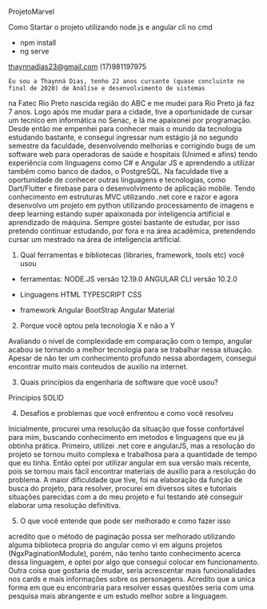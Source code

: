 ProjetoMarvel

Como Startar o projeto 
utilizando node.js e angular cli
no cmd 
- npm install
- ng serve 


thaynnadias23@gmail.com
(17)981197975	

	Eu sou a Thaynná Dias, tenho 22 anos cursante (quase concluinte no final de 2020) de Análise e desenvolvimento de sistemas 
na Fatec Rio Preto nascida região do ABC e me mudei para Rio Preto já faz 7 anos. Logo após me mudar para a cidade, tive a 
oportunidade de cursar um tecnico em informática no Senac, e lá me apaixonei por programação. Desde então me empenhei para 
conhecer mais o mundo da tecnologia estudando bastante, e consegui ingressar num estágio já no segundo semestre da faculdade, 
desenvolvendo melhorias e corrigindo bugs de um software web para operadoras de saúde e hospitais (Unimed e afins) tendo experiência
com linguagens como C# e Angular JS e aprendendo a utilizar também como banco de dados, o PostgreSQL. 
	Na faculdade tive a oportunidade de conhecer outras linguagens e tecnologias, como Dart/Flutter e firebase para o desenvolvimento
de aplicação mobile. Tendo conhecimento em estruturas MVC utilizando .net core e razor e agora desenvolvo um projeto em python
utilizando processamento de imagens e deep learning estando super apaixonada por inteligencia artificial e aprendizado de máquina. 
Sempre gostei bastante de estudar, por isso pretendo continuar estudando, por fora e na área acadêmica, pretendendo cursar um 
mestrado na área de inteligencia artificial.


1) Qual ferramentas e bibliotecas (libraries, framework, tools etc) você usou

- ferramentas:
NODE.JS versão 12.19.0
ANGULAR CLI versão 10.2.0

- Linguagens
HTML
TYPESCRIPT
CSS

- framework
Angular
BootStrap
Angular Material

2) Porque você optou pela tecnologia X e não a Y
 
Avaliando o nível de complexidade em comparação com o tempo, angular acabou se tornando a melhor tecnologia
para se trabalhar nessa situação. Apesar de não ter um conhecimento profundo nessa abordagem, consegui encontrar
muito mais conteudos de auxilio na internet.

3) Quais princípios da engenharia de software que você usou?

Principios SOLID

4) Desafios e problemas que você enfrentou e como você resolveu

Inicialmente, procurei uma resolução da situação que fosse confortável para mim, buscando conhecimento em 
metodos e linguagens que eu já obtinha prática. Primeiro, utilizei .net core e angularJS, mas a resolução
do projeto se tornou muito complexa e trabalhosa para a quantidade de tempo que eu tinha. Então optei por 
utilizar angular em sua versão mais recente, pois se tornou mais fácil encontrar materiais de auxílio para 
a resolução do problema.  A maior dificuldade que tive, foi na elaboração da função de busca do projeto,
para resolver, procurei em diversos sites e tutoriais situações parecidas com a do meu projeto e fui testando
até conseguir elaborar uma resolução definitiva. 

5) O que você entende que pode ser melhorado e como fazer isso

acredito que o método de paginação possa ser melhorado utilizando alguma biblioteca propria do angular como vi
em alguns projetos (NgxPaginationModule), porém, não tenho tanto conhecimento acerca dessa linguagem, e optei por algo
que consegui colocar em funcionamento. Outra coisa que gostaria de mudar, seria acrescentar mais funcionalidades nos cards
e mais informações sobre os personagens. Acredito que a unica forma em que eu encontraria para resolver essas questões seria
com uma pesquisa mais abrangente e um estudo melhor sobre a linguagem.

